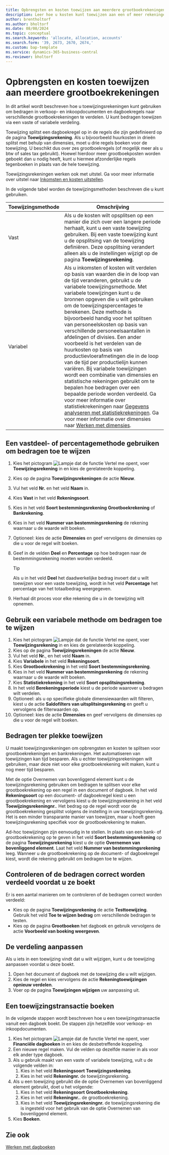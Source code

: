 ```yaml
---
title: Opbrengsten en kosten toewijzen aan meerdere grootboekrekeningen
description: Leer hoe u kosten kunt toewijzen aan een of meer rekeningen in uw grootboek.
author: brentholtorf
ms.author: bholtorf
ms.date: 08/08/2024
ms.topic: conceptual
ms.search.keywords: 'allocate, allocation, accounts'
ms.search.form: '39, 2673, 2670, 2674,'
ms.custom: bap-template
ms.service: dynamics-365-business-central
ms.reviewer: bholtorf
---
```


# Opbrengsten en kosten toewijzen aan meerdere grootboekrekeningen

In dit artikel wordt beschreven hoe u toewijzingsrekeningen kunt gebruiken om bedragen in verkoop- en inkoopdocumenten en dagboekregels naar verschillende grootboekrekeningen te verdelen. U kunt bedragen toewijzen via een vaste of variabele verdeling.  

Toewijzing splitst een dagboekregel op in de regels die zijn gedefinieerd op de pagina **Toewijzingsrekening**. Als u bijvoorbeeld huurkosten in drieën splitst met behulp van dimensies, moet u drie regels boeken voor de toewijzing. U beschikt dus over zes grootboekregels (of mogelijk meer als u btw of sales tax gebruikt). Hoewel hierdoor meer grootboekposten worden geboekt dan u nodig heeft, kunt u hiermee afzonderlijke regels tegenboeken in plaats van de hele toewijzing.

Toewijzingsrekeningen werken ook met uitstel. Ga voor meer informatie over uitstel naar [Inkomsten en kosten uitstellen](finance-how-defer-revenue-expenses.md).

In de volgende tabel worden de toewijzingsmethoden beschreven die u kunt gebruiken.

|Toewijzingsmethode  |Omschrijving  |
|---------|---------|
|Vast     | Als u de kosten wilt opsplitsen op een manier die zich over een langere periode herhaalt, kunt u een vaste toewijzing gebruiken. Bij een vaste toewijzing kunt u de opsplitsing van de toewijzing definiëren. Deze opsplitsing verandert alleen als u de instellingen wijzigt op de pagina **Toewijzingsrekening**.        |
|Variabel     | Als u inkomsten of kosten wilt verdelen op basis van waarden die in de loop van de tijd veranderen, gebruikt u de variabele toewijzingsmethode. Met variabele toewijzingen kunt u de bronnen opgeven die u wilt gebruiken om de toewijzingspercentages te berekenen. Deze methode is bijvoorbeeld handig voor het splitsen van personeelskosten op basis van verschillende personeelsaantallen in afdelingen of divisies. Een ander voorbeeld is het verdelen van de huurkosten op basis van productievloerafmetingen die in de loop van de tijd per productielijn kunnen variëren. Bij variabele toewijzingen wordt een combinatie van dimensies en statistische rekeningen gebruikt om te bepalen hoe bedragen over een bepaalde periode worden verdeeld. Ga voor meer informatie over statistiekrekeningen naar [Gegevens analyseren met statistiekrekeningen](bi-use-statistical-accounts.md). Ga voor meer informatie over dimensies naar [Werken met dimensies](finance-dimensions.md).        |

## Een vastdeel- of percentagemethode gebruiken om bedragen toe te wijzen

1. Kies het pictogram ![Lampje dat de functie Vertel me opent](media/ui-search/search_small.png "Vertel me wat u wilt doen"), voer **Toewijzingsrekening** in en kies de gerelateerde koppeling.  
1. Kies op de pagina **Toewijzingsrekeningen** de actie **Nieuw**.
1. Vul het veld **Nr.** en het veld **Naam** in.
1. Kies **Vast** in het veld **Rekeningsoort**.
1. Kies in het veld **Soort bestemmingsrekening** **Grootboekrekening** of **Bankrekening**.
1. Kies in het veld **Nummer van bestemmingsrekening** de rekening waarnaar u de waarde wilt boeken.
1. Optioneel: kies de actie **Dimensies** en geef vervolgens de dimensies op die u voor de regel wilt boeken.
1. Geef in de velden **Deel** en **Percentage** op hoe bedragen naar de bestemmingsrekening moeten worden verdeeld.
  
   > [!TIP]
   > Als u in het veld **Deel** het daadwerkelijke bedrag invoert dat u wilt toewijzen voor een vaste toewijzing, wordt in het veld **Percentage** het percentage van het totaalbedrag weergegeven.
1. Herhaal dit proces voor elke rekening die u in de toewijzing wilt opnemen.

## Gebruik een variabele methode om bedragen toe te wijzen

1. Kies het pictogram ![Lampje dat de functie Vertel me opent](media/ui-search/search_small.png "Vertel me wat u wilt doen"), voer **Toewijzingsrekening** in en kies de gerelateerde koppeling.  
1. Kies op de pagina **Toewijzingsrekeningen** de actie **Nieuw**.
1. Vul het veld **Nr.**, en het veld **Naam** in.
1. Kies **Variabele** in het veld **Rekeningsoort**.
1. Kies **Grootboekrekening** in het veld **Soort bestemmingsrekening**.
1. Kies in het veld **Nummer van bestemmingsrekening** de rekening waarnaar u de waarde wilt boeken.
1. Kies **Statistiekrekening** in het veld **Soort opsplitsingsrekening**.
1. In het veld **Berekeningsperiode** kiest u de periode waarover u bedragen wilt verdelen.
1. Optioneel: als u op specifieke globale dimensiewaarden wilt filteren, kiest u de actie **Saldofilters van uitsplitsingsrekening** en geeft u vervolgens de filterwaarden op.
1. Optioneel: kies de actie **Dimensies** en geef vervolgens de dimensies op die u voor de regel wilt boeken.

## Bedragen ter plekke toewijzen

U maakt toewijzingsrekeningen om opbrengsten en kosten te splitsen voor grootboekrekeningen en bankrekeningen. Het automatiseren van toewijzingen kan tijd besparen. Als u echter toewijzingsrekeningen wilt gebruiken, maar deze niet voor elke grootboekrekening wilt maken, kunt u nog meer tijd besparen.

Met de optie Overnemen van bovenliggend element kunt u de toewijzingsrekening gebruiken om bedragen te splitsen voor elke grootboekrekening op een regel in een document of dagboek. In het veld **Rekeningsoort** op een document- of dagboekregel kiest u een grootboekrekening en vervolgens kiest u de toewijzingsrekening in het veld **Toewijzingsrekeningnr.**. Het bedrag op de regel wordt voor de grootboekrekening gesplitst volgens de instelling in uw toewijzingsrekening. Het is een minder transparante manier van toewijzen, maar u hoeft geen toewijzingsrekening specifiek voor de grootboekrekening te maken.

Ad-hoc toewijzingen zijn eenvoudig in te stellen. In plaats van een bank- of grootboekrekening op te geven in het veld **Soort bestemmingsrekening** op de pagina **Toewijzingsrekening** kiest u de optie **Overnemen van bovenliggend element**. Laat het veld **Nummer van bestemmingsrekening** leeg. Wanneer u de grootboekrekening op de document- of dagboekregel kiest, wordt die rekening gebruikt om bedragen toe te wijzen.

## Controleren of de bedragen correct worden verdeeld voordat u ze boekt

Er is een aantal manieren om te controleren of de bedragen correct worden verdeeld:

* Kies op de pagina **Toewijzingsrekening** de actie **Testtoewijzing**. Gebruik het veld **Toe te wijzen bedrag** om verschillende bedragen te testen.
* Kies op de pagina **Grootboeken** het dagboek en gebruik vervolgens de actie **Voorbeeld van boeking weergeven**.

## De verdeling aanpassen

Als u iets in een toewijzing vindt dat u wilt wijzigen, kunt u de toewijzing aanpassen voordat u deze boekt.  

1. Open het document of dagboek met de toewijzing die u wilt wijzigen.
1. Kies de regel en kies vervolgens de actie **Rekeningtoewijzingen opnieuw verdelen**.
1. Voer op de pagina **Toewijzingen wijzigen** uw aanpassing uit.

## Een toewijzingstransactie boeken

In de volgende stappen wordt beschreven hoe u een toewijzingstransactie vanuit een dagboek boekt. De stappen zijn hetzelfde voor verkoop- en inkoopdocumenten.

1. Kies het pictogram ![Lampje dat de functie Vertel me opent](media/ui-search/search_small.png "Vertel me wat u wilt doen"), voer **Financiële dagboeken** in en kies de desbetreffende koppeling.  
1. Een nieuwe regel maken. Vul de velden op dezelfde manier in als voor elk ander type dagboek.
1. Als u gebruik maakt van een vaste of variabele toewijzing, vult u de volgende velden in:
    1. Kies in het veld **Rekeningsoort** **Toewijzingsrekening**.
    1. Kies in het veld **Rekeningnr.** de toewijzingsrekening.
1. Als u een toewijzing gebruikt die de optie Overnemen van bovenliggend element gebruikt, doet u het volgende:
    1. Kies in het veld **Rekeningsoort** **Grootboekrekening**.
    1. Kies in het veld **Rekeningnr..** de grootboekrekening.
    1. Kies in het veld **Toewijzingsrekeningnr.** de toewijzingsrekening die is ingesteld voor het gebruik van de optie Overnemen van bovenliggend element. 
1. Kies **Boeken**.

## Zie ook

[Werken met dagboeken](ui-work-general-journals.md)  